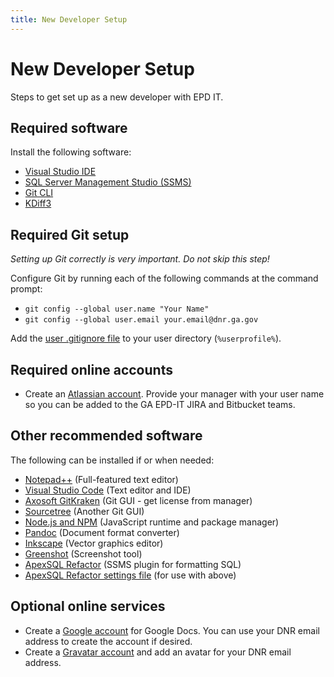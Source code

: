 ```yaml
---
title: New Developer Setup
---
```


# New Developer Setup

Steps to get set up as a new developer with EPD IT.

## Required software

Install the following software:

* [Visual Studio IDE](https://www.visualstudio.com/vs/)
* [SQL Server Management Studio (SSMS)](https://docs.microsoft.com/en-us/sql/ssms/download-sql-server-management-studio-ssms)
* [Git CLI](https://git-scm.com/)
* [KDiff3](https://sourceforge.net/projects/kdiff3/files/)

## Required Git setup

*Setting up Git correctly is very important. Do not skip this step!*

Configure Git by running each of the following commands at the command prompt:

* `git config --global user.name "Your Name"`
* `git config --global user.email your.email@dnr.ga.gov`

Add the [user .gitignore file](git/user.gitignore) to your user directory (`%userprofile%`).

## Required online accounts

* Create an [Atlassian account](https://id.atlassian.com/signup). Provide your manager with your user name so you can be added to the GA EPD-IT JIRA and Bitbucket teams.

## Other recommended software

The following can be installed if or when needed:

* [Notepad++](https://notepad-plus-plus.org/download/) (Full-featured text editor)
* [Visual Studio Code](http://code.visualstudio.com/) (Text editor and IDE)
* [Axosoft GitKraken](https://www.gitkraken.com/download) (Git GUI - get license from manager)
* [Sourcetree](https://www.sourcetreeapp.com/) (Another Git GUI)
* [Node.js and NPM](http://blog.teamtreehouse.com/install-node-js-npm-windows) (JavaScript runtime and package manager)
* [Pandoc](http://pandoc.org/installing.html) (Document format converter)
* [Inkscape](https://inkscape.org/en/) (Vector graphics editor)
* [Greenshot](http://getgreenshot.org/) (Screenshot tool)
* [ApexSQL Refactor](https://www.apexsql.com/sql_tools_refactor.aspx) (SSMS plugin for formatting SQL)
* [ApexSQL Refactor settings file](https://bitbucket.org/gaepdit/database-resources/src/master/Formatting/ApexSQLRefactor_FormattingSettings.xml) (for use with above)

## Optional online services

* Create a [Google account](https://accounts.google.com/SignUp) for Google Docs. You can use your DNR email address to create the account if desired.
* Create a [Gravatar account](https://en.gravatar.com/) and add an avatar for your DNR email address.
